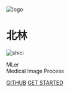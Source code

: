 <!-- _coverpage.md -->
<!-- 封面 -->

![logo](./assets/logo.svg)
# 北林 <small></small>
![shici](https://v1.jinrishici.com/all.svg)

<!-- <br>
<span id="busuanzi_container_site_pv" style='display:none'>
    访问量：<span id="busuanzi_value_site_pv"></span> 次
</span>
<span id="busuanzi_container_site_uv" style='display:none'>
    访客数：<span id="busuanzi_value_site_uv"></span> 人
</span>
<br> -->
MLer  
Medical Image Process

[GITHUB](https://github.com/WuGuangHeng)
[GET STARTED](README.md)

<!-- 背景图片 -->
<!-- ![](assets/bg.jpg) -->
<!-- background color -->
<!-- ![color](#f0f0f0)     -->